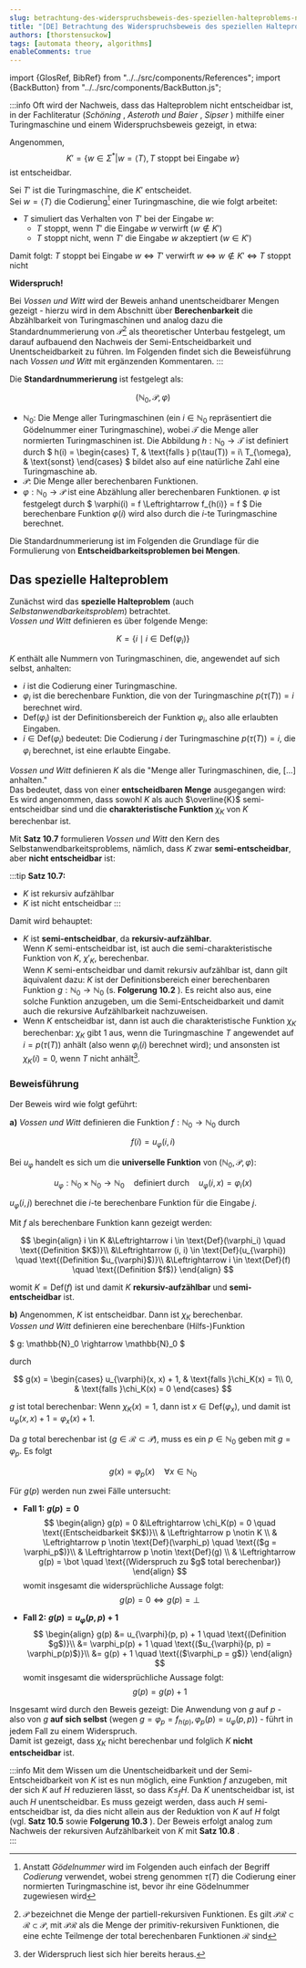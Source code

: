 ```yaml
---
slug: betrachtung-des-widerspruchsbeweis-des-speziellen-halteproblems-nach-vossen-und-witt
title: "[DE] Betrachtung des Widerspruchsbeweis des speziellen Halteproblems nach Vossen und Witt"
authors: [thorstensuckow]
tags: [automata theory, algorithms]
enableComments: true
---
```


import {GlosRef, BibRef} from "../../src/components/References";
import {BackButton} from "../../src/components/BackButton.js";


:::info 
Oft wird der Nachweis, dass das Halteproblem nicht entscheidbar ist, in der Fachliteratur (_Schöning_ <BibRef name="Sch08" pp="119 f." />, _Asteroth und Baier_ <BibRef name="BA02" pp="106 f." />, _Sipser_ <BibRef name="Sip12" pp="216 f." />) mithilfe einer Turingmaschine und einem Widerspruchsbeweis gezeigt, in etwa:

Angenommen,
$$
K' = \{w \in \Sigma^*  | w = \langle T \rangle, \text{$T$ stoppt bei Eingabe $w$}\}
$$
ist entscheidbar.  

Sei $T'$ ist die Turingmaschine, die $K'$ entscheidet.  
Sei $w = \langle T \rangle$ die Codierung[^3] einer Turingmaschine, die wie folgt arbeitet:
- $T$ simuliert das Verhalten von $T'$ bei der Eingabe $w$:
    - $T$ stoppt, wenn $T'$ die Eingabe $w$ verwirft ($w \notin K'$)
    - $T$ stoppt nicht, wenn $T'$ die Eingabe $w$ akzeptiert ($w \in K'$)

[^3]: Anstatt _Gödelnummer_ wird im Folgenden auch einfach der Begriff _Codierung_ verwendet, wobei streng genommen $\tau(T)$ die Codierung einer normierten Turingmaschine ist, bevor ihr eine Gödelnummer zugewiesen wird  

Damit folgt:
$T$ stoppt bei Eingabe $w$ $\Leftrightarrow$ $T'$ verwirft $w$ $\Leftrightarrow$ $w \notin K'$ $\Leftrightarrow$ $T$ stoppt nicht

**Widerspruch!**


Bei _Vossen und Witt_ wird der Beweis anhand unentscheidbarer Mengen gezeigt - hierzu wird in dem Abschnitt über **Berechenbarkeit** die Abzählbarkeit von Turingmaschinen und analog dazu die Standardnummerierung von $\mathcal{P}$[^1] als theoretischer Unterbau festgelegt, um darauf aufbauend den Nachweis der Semi-Entscheidbarkeit und Unentscheidbarkeit zu führen. 
Im Folgenden findet sich die Beweisführung nach _Vossen und Witt_ <BibRef name="VW16" pp="360 ff." /> mit ergänzenden Kommentaren. 
:::

[^1]: $\mathcal{P}$ bezeichnet die Menge der partiell-rekursiven Funktionen. Es gilt $\mathcal{PR} \subset \mathcal{R} \subset \mathcal{P}$, mit $\mathcal{PR}$ als die Menge der primitiv-rekursiven Funktionen, die eine echte Teilmenge der total berechenbaren Funktionen $\mathcal{R}$ sind

Die **Standardnummerierung** ist festgelegt als:

$$
(\mathbb{N}_0, \mathcal{P}, \varphi)
$$

- $\mathbb{N}_0$: Die Menge aller Turingmaschinen (ein $i \in \mathbb{N}_0$ repräsentiert die Gödelnummer einer Turingmaschine), wobei $\mathcal{T}$ die Menge aller normierten Turingmaschinen ist. Die Abbildung $h: \mathbb{N}_0 \rightarrow \mathcal{T}$ ist definiert durch
  $
  h(i) = \begin{cases}
  T, & \text{falls } p(\tau(T)) = i\\
  T_{\omega}, & \text{sonst}
  \end{cases}
  $
  bildet also auf eine natürliche Zahl eine Turingmaschine ab.
- $\mathcal{P}$: Die Menge aller berechenbaren Funktionen.
- $\varphi: \mathbb{N}_0 \rightarrow \mathcal{P}$ ist eine Abzählung aller berechenbaren Funktionen. $\varphi$ ist festgelegt durch
  $
  \varphi(i) = f \Leftrightarrow f_{h(i)} = f
  $
  Die berechenbare Funktion $\varphi(i)$ wird also durch die $i$-te Turingmaschine berechnet.

Die Standardnummerierung ist im Folgenden die Grundlage für die Formulierung von **Entscheidbarkeitsproblemen bei Mengen**.

## Das spezielle Halteproblem

Zunächst wird das **spezielle Halteproblem** (auch *Selbstanwendbarkeitsproblem*) betrachtet.  
*Vossen und Witt* definieren es über folgende Menge:

$$
K = \{i \mid i \in \text{Def}(\varphi_i)\}
$$

$K$ enthält alle Nummern von Turingmaschinen, die, angewendet auf sich selbst, anhalten:

- $i$ ist die Codierung einer Turingmaschine.
- $\varphi_i$ ist die berechenbare Funktion, die von der Turingmaschine $p(\tau(T)) = i$ berechnet wird.
- $\text{Def}(\varphi_i)$ ist der Definitionsbereich der Funktion $\varphi_i$, also alle erlaubten Eingaben.
- $i \in \text{Def}(\varphi_i)$ bedeutet: Die Codierung $i$ der Turingmaschine $p(\tau(T)) = i$, die $\varphi_i$ berechnet, ist eine erlaubte Eingabe.

*Vossen und Witt* definieren $K$ als die "Menge aller Turingmaschinen, die, [...] anhalten."  
Das bedeutet, dass von einer **entscheidbaren Menge** ausgegangen wird:  
Es wird angenommen, dass sowohl $K$ als auch $\overline{K}$ semi-entscheidbar sind und die **charakteristische Funktion** $\chi_K$ von $K$ berechenbar ist.

Mit **Satz 10.7** formulieren *Vossen und Witt* den Kern des Selbstanwendbarkeitsproblems, nämlich, dass $K$ zwar **semi-entscheidbar**, aber **nicht entscheidbar** ist:

:::tip **Satz 10.7:** <BibRef name="VW16" pp="361" />
- $K$ ist rekursiv aufzählbar
- $K$ ist nicht entscheidbar
:::

Damit wird behauptet:

- $K$ ist **semi-entscheidbar**, da **rekursiv-aufzählbar**.  
  Wenn $K$ semi-entscheidbar ist, ist auch die semi-charakteristische Funktion von $K$, $\chi'_K$, berechenbar.  
  Wenn $K$ semi-entscheidbar und damit rekursiv aufzählbar ist, dann gilt äquivalent dazu: $K$ ist der Definitionsbereich einer berechenbaren Funktion $g: \mathbb{N}_{0} \rightarrow \mathbb{N}_0$ (s. **Folgerung 10.2** <BibRef name="VW16" pp="356" />).
  Es reicht also aus, eine solche Funktion anzugeben, um die Semi-Entscheidbarkeit und damit auch die rekursive Aufzählbarkeit nachzuweisen.
- Wenn $K$ entscheidbar ist, dann ist auch die charakteristische Funktion $\chi_K$ berechenbar:  $\chi_K$ gibt $1$ aus, wenn die Turingmaschine $T$ angewendet auf $i = p(\tau(T))$ anhält (also wenn $\varphi_i(i)$ berechnet wird); und ansonsten ist $\chi_K(i) = 0$, wenn $T$ nicht anhält[^2].

[^2]: der Widerspruch liest sich hier bereits heraus.

### Beweisführung

Der Beweis wird wie folgt geführt:

**a)**  *Vossen und Witt* definieren die Funktion $f: \mathbb{N}_0 \rightarrow \mathbb{N}_0$ durch

$$
f(i) = u_{\varphi}(i, i)
$$

Bei $u_{\varphi}$ handelt es sich um die **universelle Funktion** von $(\mathbb{N}_0, \mathcal{P}, \varphi)$:

$$
u_{\varphi} : \mathbb{N}_0 \times \mathbb{N}_0 \rightarrow \mathbb{N}_0 \quad \text{definiert durch} \quad u_{\varphi} (i, x) = \varphi_i(x)
$$

$u_{\varphi}(i, j)$ berechnet die $i$-te berechenbare Funktion für die Eingabe $j$.

Mit $f$ als berechenbare Funktion kann gezeigt werden:

$$
\begin{align}
i \in K &\Leftrightarrow i \in \text{Def}(\varphi_i) \quad \text{(Definition $K$)}\\
 &\Leftrightarrow (i, i) \in \text{Def}(u_{\varphi}) \quad \text{(Definition $u_{\varphi}$)}\\
 &\Leftrightarrow i \in \text{Def}(f) \quad \text{(Definition $f$)}
\end{align}
$$

womit $K = \text{Def}(f)$ ist und damit $K$ **rekursiv-aufzählbar** und **semi-entscheidbar** ist.

**b)** Angenommen, $K$ ist entscheidbar. Dann ist $\chi_K$ berechenbar.  
*Vossen und Witt* definieren eine berechenbare (Hilfs-)Funktion

$
g: \mathbb{N}_0 \rightarrow \mathbb{N}_0
$

durch

$$
g(x) = \begin{cases}
u_{\varphi}(x, x) + 1, & \text{falls }\chi_K(x) = 1\\
0, & \text{falls }\chi_K(x) = 0
\end{cases}
$$

$g$ ist total berechenbar: Wenn $\chi_K(x) = 1$, dann ist $x \in \text{Def}(\varphi_x)$, und damit ist $u_\varphi(x, x) + 1 = \varphi_x(x) + 1$.

Da $g$ total berechenbar ist ($g \in \mathcal{R} \subset \mathcal{P}$), muss es ein $p \in \mathbb{N}_0$ geben mit $g = \varphi_p$. Es folgt

$$
g(x) = \varphi_p(x) \quad \forall x \in \mathbb{N}_0
$$

Für $g(p)$ werden nun zwei Fälle untersucht:

- **Fall 1:** **$g(p) = 0$**
   $$
   \begin{align}
   g(p) = 0 &\Leftrightarrow \chi_K(p) = 0 \quad \text{(Entscheidbarkeit $K$)}\\
   & \Leftrightarrow p \notin K \\
   & \Leftrightarrow p \notin \text{Def}(\varphi_p) \quad \text{($g = \varphi_p$)}\\
   & \Leftrightarrow p \notin \text{Def}(g) \\
   & \Leftrightarrow g(p) = \bot \quad \text{(Widerspruch zu $g$ total berechenbar)}
   \end{align}
   $$
   womit insgesamt die widersprüchliche Aussage folgt:
   $$
   g(p) = 0 \Leftrightarrow  g(p) = \bot
   $$

- **Fall 2:** **$g(p) = u_{\varphi}(p,p) + 1$**
   $$
   \begin{align}
   g(p) &= u_{\varphi}(p, p) + 1 \quad \text{(Definition $g$)}\\
   &= \varphi_p(p) + 1  \quad \text{($u_{\varphi}(p, p) = \varphi_p(p)$)}\\
   &= g(p) + 1   \quad \text{($\varphi_p = g$)}
   \end{align}
   $$
   womit insgesamt die widersprüchliche Aussage folgt:
   $$
   g(p) = g(p) + 1
   $$

Insgesamt wird durch den Beweis gezeigt: Die Anwendung von $g$ auf $p$ - also von $g$ **auf sich selbst** (wegen $g = \varphi_p = f_{h(p)}, \varphi_p(p) = u_{\varphi}(p, p)$) - führt in jedem Fall zu einem Widerspruch.  
Damit ist gezeigt, dass $\chi_K$ nicht berechenbar und folglich $K$ **nicht entscheidbar** ist.


:::info
Mit dem Wissen um die Unentscheidbarkeit und der Semi-Entscheidbarkeit von $K$ ist es nun möglich, eine Funktion $f$ anzugeben, mit der sich $K$ auf $H$ reduzieren lässt, so dass $K \leq_f H$.
Da $K$ unentscheidbar ist, ist auch $H$ unentscheidbar. Es muss gezeigt werden, dass auch $H$ semi-entscheidbar ist, da dies nicht allein aus der Reduktion von $K$ auf $H$ folgt (vgl. **Satz 10.5** <BibRef name="VW16" pp="358" /> sowie **Folgerung 10.3** <BibRef name="VW16" pp="359" />). Der Beweis erfolgt analog zum Nachweis der rekursiven Aufzählbarkeit von $K$ mit **Satz 10.8** <BibRef name="VW16" pp="363" />.  
:::